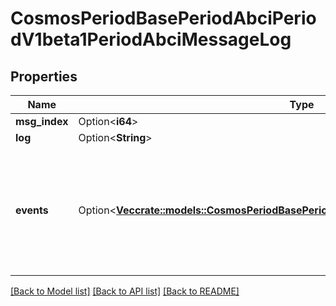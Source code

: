 # CosmosPeriodBasePeriodAbciPeriodV1beta1PeriodAbciMessageLog

## Properties

Name | Type | Description | Notes
------------ | ------------- | ------------- | -------------
**msg_index** | Option<**i64**> |  | [optional]
**log** | Option<**String**> |  | [optional]
**events** | Option<[**Vec<crate::models::CosmosPeriodBasePeriodAbciPeriodV1beta1PeriodStringEvent>**](cosmos.base.abci.v1beta1.StringEvent.md)> | Events contains a slice of Event objects that were emitted during some execution. | [optional]

[[Back to Model list]](../README.md#documentation-for-models) [[Back to API list]](../README.md#documentation-for-api-endpoints) [[Back to README]](../README.md)


